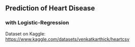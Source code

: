 ## Prediction of Heart Disease
### with Logistic-Regression
Dataset on Kaggle: https://www.kaggle.com/datasets/venkatkarthick/heartcsv

